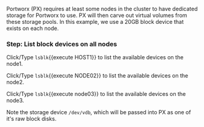 Portworx (PX) requires at least some nodes in the cluster to have dedicated storage for Portworx to use.  PX will then carve out virtual volumes from these storage pools.  In this example, we use a 20GB block device that exists on each node.

### Step: List block devices on all nodes

Click/Type `lsblk`{{execute HOST1}} to list the available devices on the node1.

Click/Type `lsblk`{{execute NODE02}} to list the available devices on the node2.

Click/Type `lsblk`{{execute node03}} to list the available devices on the node3.

Note the storage device `/dev/vdb`, which will be passed into PX as one of it's raw block disks.
